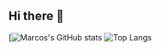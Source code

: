 ## Hi there 👋

[![Marcos's GitHub stats](https://github-readme-stats.vercel.app/api?username=emipe09&show_icons=true&theme=dracula)
![Top Langs](https://github-readme-stats.vercel.app/api/top-langs/?username=emipe09&langs_count=5&theme=dracula&hide=jupyter%20notebook&layout=compact)
